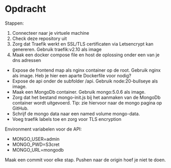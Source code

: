# Opdracht

Stappen:
1. Connecteer naar je virtuele machine
2. Check deze repository uit
3. Zorg dat Traefik werkt en SSL/TLS certificaten via Letsencrypt kan genereren. Gebruik traefik:v2.10 als image
4. Maak een docker compose file en host de oplossing onder een van je dns adressen
  * Expose de frontend map als nginx container op de root. Gebruik nginx als image. Heb je hier een aparte Dockerfile voor nodig?
  * Expose de api onder de subfolder /api. Gebruik node:20-bullseye als image.
  * Maak een MongoDb container. Gebruik mongo:5.0.6 als image.
  * Zorg dat het bestand mongo-init.js bij het aanmaken van de MongoDb container wordt uitgevoerd. Tip: zie hiervoor naar de mongo pagina op GitHub.
  * Schrijf de mongo data naar een named volume mongo-data. 
  * Voeg traefik labels toe en zorg voor TLS encryption

Environment variabelen voor de API:
  - MONGO_USER=admin
  - MONGO_PWD=S3cret
  - MONGO_URL=mongodb

Maak een commit voor elke stap. Pushen naar de origin hoef je niet te doen.
 

